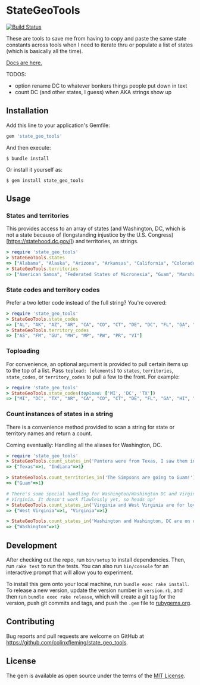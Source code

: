# StateGeoTools

[![Build Status](https://travis-ci.org/colinxfleming/state_geo_tools.svg?branch=master)](https://travis-ci.org/colinxfleming/state_geo_tools)

These are tools to save me from having to copy and paste the same state
constants across tools when I need to iterate thru or populate a list of
states (which is basically all the time).

[Docs are here.](https://www.rubydoc.info/github/colinxfleming/state_geo_tools/master)

TODOS:

* option rename DC to whatever bonkers things people put down in text
* count DC (and other states, I guess) when AKA strings show up

## Installation

Add this line to your application's Gemfile:

```rb
gem 'state_geo_tools' 
```

And then execute:

    $ bundle install

Or install it yourself as:

    $ gem install state_geo_tools

## Usage

### States and territories

This provides access to an array of states (and Washington, DC, which
is not a state because of (longstanding injustice by the U.S. Congress)[https://statehood.dc.gov/])
and territories, as strings.

```rb
> require 'state_geo_tools'
> StateGeoTools.states
=> ["Alabama", "Alaska", "Arizona", "Arkansas", "California", "Colorado", "Connecticut", "Delaware", "District of Columbia", "Florida", "Georgia", "Hawaii", "Idaho", "Illinois", "Indiana", "Iowa", "Kansas", "Kentucky", "Louisiana", "Maine", "Maryland", "Massachusetts", "Michigan", "Minnesota", "Mississippi", "Missouri", "Montana", "Nebraska", "Nevada", "New Hampshire", "New Jersey", "New Mexico", "New York", "North Carolina", "North Dakota", "Ohio", "Oklahoma", "Oregon", "Pennsylvania", "Rhode Island", "South Carolina", "South Dakota", "Tennessee", "Texas", "Utah", "Vermont", "Virginia", "Washington", "West Virginia", "Wisconsin", "Wyoming"]
> StateGeoTools.territories
=> ["American Samoa", "Federated States of Micronesia", "Guam", "Marshall Islands", "Northern Mariana Islands", "Palau", "Puerto Rico", "Virgin Islands"]
```

### State codes and territory codes

Prefer a two letter code instead of the full string? You're covered:

```rb
> require 'state_geo_tools'
> StateGeoTools.state_codes
=> ["AL", "AK", "AZ", "AR", "CA", "CO", "CT", "DE", "DC", "FL", "GA", "HI", "ID", "IL", "IN", "IA", "KS", "KY", "LA", "ME", "MD", "MA", "MI", "MN", "MS", "MO", "MT", "NE", "NV", "NH", "NJ", "NM", "NY", "NC", "ND", "OH", "OK", "OR", "PA", "RI", "SC", "SD", "TN", "TX", "UT", "VT", "VA", "WA", "WV", "WI", "WY"]
> StateGeoTools.territory_codes
=> ["AS", "FM", "GU", "MH", "MP", "PW", "PR", "VI"]
```

### Toploading

For convenience, an optional argument is provided to pull certain items up to
the top of a list. Pass `topload: [elements]` to `states`, `territories`,
`state_codes`, or `territory_codes` to pull a few to the front. For example:

```rb
> require 'state_geo_tools'
> StateGeoTools.state_codes(topload: ['MI', 'DC', 'TX'])
=> ["MI", "DC", "TX", "AR", "CA", "CO", "CT", "DE", "FL", "GA", "HI", "ID", "IL", "IN", "IA", "KS", "KY", "LA", "ME", "MD", "MA", "MN", "MS", "MO", "MT", "NE", "NV", "NH", "NJ", "NM", "NY", "NC", "ND", "OH", "OK", "OR", "PA", "RI", "SC", "SD", "TN", "UT", "VT", "VA", "WA", "WV", "WI", "AL", "WY", "AK", "AZ"]
```

### Count instances of states in a string

There is a convenience method provided to scan a string for state or territory
names and return a count. 

Coming eventually: Handling all the aliases for Washington, DC.

```rb
> require 'state_geo_tools'
> StateGeoTools.count_states_in('Pantera were from Texas, I saw them in Indiana')
=> {"Texas"=>1, "Indiana"=>1}

> StateGeoTools.count_territories_in('The Simpsons are going to Guam!')
=> {"Guam"=>1}

# There's some special handling for Washington/Washington DC and Virginia/West
# Virginia. It doesn't work flawlessly yet, so heads up!
> StateGeoTools.count_states_in('Virginia and West Virginia are for lovers')
=> {"West Virginia"=>1, "Virginia"=>1}

> StateGeoTools.count_states_in('Washington and Washington, DC are on opposite sides of the country')
=> {"Washington"=>1}
```

## Development

After checking out the repo, run `bin/setup` to install dependencies. Then, run
`rake test` to run the tests. You can also run `bin/console` for an interactive
prompt that will allow you to experiment.

To install this gem onto your local machine, run `bundle exec rake install`. To
release a new version, update the version number in `version.rb`, and then run
`bundle exec rake release`, which will create a git tag for the version, push
git commits and tags, and push the `.gem` file to [rubygems.org](https://rubygems.org).

## Contributing

Bug reports and pull requests are welcome on GitHub at
https://github.com/colinxfleming/state_geo_tools.

## License

The gem is available as open source under the terms of the
[MIT License](http://opensource.org/licenses/MIT).
